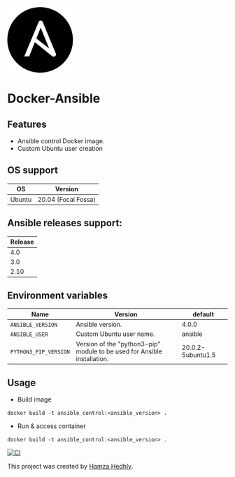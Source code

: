 <img src="README-Resources/ansible_logo_icon.png" width="150" height="150" alt="Ansible Logo" />

# Docker-Ansible

## Features
- Ansible control Docker image.
- Custom Ubuntu user creation

## OS support
| OS | Version |
|------|---------|
| Ubuntu | 20.04 (Focal Fossa) |

## Ansible releases support:
| Release |
|------|
| 4.0 |
| 3.0 |
| 2.10 |

## Environment variables

| Name | Version | default |
|------|---------|---------|
| `ANSIBLE_VERSION` | Ansible version. | 4.0.0 |
| `ANSIBLE_USER` | Custom Ubuntu user name. | ansible |
| `PYTHON3_PIP_VERSION` | Version of the "python3-pip" module to be used for Ansible installation. | 20.0.2-5ubuntu1.5 |

## Usage
- Build image
```
docker build -t ansible_control:<ansible_version> .
```
- Run & access container
```
docker build -t ansible_control:<ansible_version> .
```


[![CI][badge-gh-actions]][link-gh-actions]



This project was created by [Hamza Hedhly](https://de.linkedin.com/in/hedhly).

[badge-gh-actions]: https://github.com/senjoux/ansible_control/actions/workflows/release.yml/badge.svg
[link-gh-actions]: https://github.com/senjoux/ansible_control/actions/workflows/release.yml